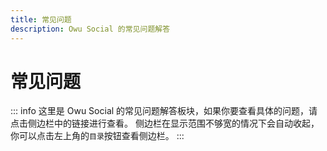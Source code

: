 ```yaml
---
title: 常见问题
description: Owu Social 的常见问题解答
---
```


# 常见问题

::: info
这里是 Owu Social 的常见问题解答板块，如果你要查看具体的问题，请点击侧边栏中的链接进行查看。
侧边栏在显示范围不够宽的情况下会自动收起，你可以点击左上角的`目录`按钮查看侧边栏。
:::
